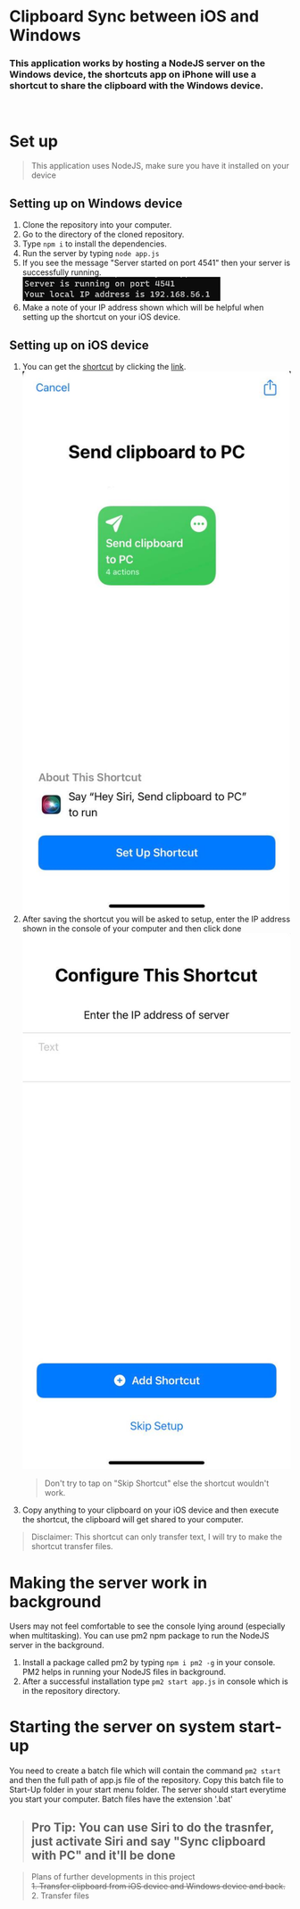 # Clipboard Sync between iOS and Windows

### This application works by hosting a NodeJS server on the Windows device, the shortcuts app on iPhone will use a shortcut to share the clipboard with the Windows device.
<br>

# Set up

> This application uses NodeJS, make sure you have it installed on your device

## Setting up on Windows device
1. Clone the repository into your computer.
2. Go to the directory of the cloned repository.
3. Type `npm i` to install the dependencies.
4. Run the server by typing `node app.js`
5. If you see the message "Server started on port 4541" then your server is successfully running.<br>
   ![console log](media/console.png)
6. Make a note of your IP address shown which will be helpful when setting up the shortcut on your iOS device.

## Setting up on iOS device
1. You can get the [shortcut](https://www.icloud.com/shortcuts/ad5a7cb0e3b446ea9ab3475dfa495962) by clicking the [link](https://www.icloud.com/shortcuts/ad5a7cb0e3b446ea9ab3475dfa495962).<br>
   ![Shortcut](media/shortcut.jpg)
2. After saving the shortcut you will be asked to setup, enter the IP address shown in the console of your computer and then click done<br>
   ![Setup](media/shortcut_setup.jpg)
   > Don't try to tap on "Skip Shortcut" else the shortcut wouldn't work.
3. Copy anything to your clipboard on your iOS device and then execute the shortcut, the clipboard will get shared to your computer.

> Disclaimer: This shortcut can only transfer text, I will try to make the shortcut transfer files.

# Making the server work in background

Users may not feel comfortable to see the console lying around (especially when multitasking). You can use pm2 npm package to run the NodeJS server in the background.

1. Install a package called pm2 by typing `npm i pm2 -g` in your console. PM2 helps in running your NodeJS files in background.
2. After a successful installation type `pm2 start app.js` in console which is in the repository directory.

# Starting the server on system start-up

You need to create a batch file which will contain the command `pm2 start ` and then the full path of app.js file of the repository. Copy this batch file to Start-Up folder in your start menu folder. The server should start everytime you start your computer. Batch files have the extension '.bat'

> ## Pro Tip: You can use Siri to do the trasnfer, just activate Siri and say "Sync clipboard with PC" and it'll be done

> Plans of further developments in this project<br>
> ~~1. Transfer clipboard from iOS device and Windows device and back.~~<br>
> 2. Transfer files
